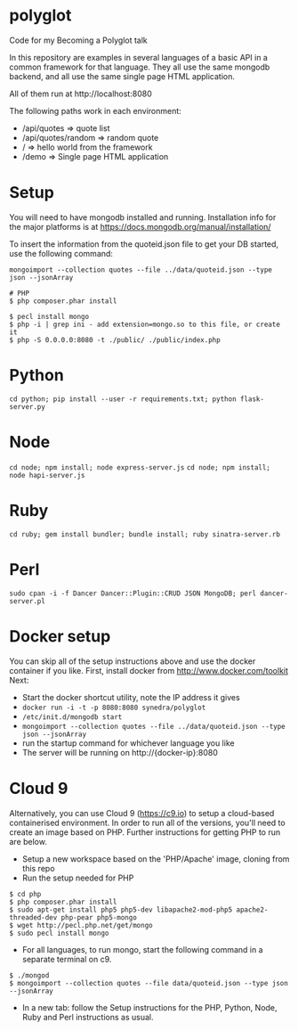 # polyglot
Code for my Becoming a Polyglot talk

In this repository are examples in several languages of a basic API in a common framework for that language.  They all use the same mongodb backend, and all use the same single page HTML application.

All of them run at http://localhost:8080

The following paths work in each environment:
* /api/quotes => quote list
* /api/quotes/random => random quote
* / => hello world from the framework
* /demo => Single page HTML application

# Setup
You will need to have mongodb installed and running.  Installation info for the major platforms is at https://docs.mongodb.org/manual/installation/


To insert the information from the quoteid.json file to get your DB started, use the following command:

`mongoimport --collection quotes --file ../data/quoteid.json --type json --jsonArray`

```
# PHP
$ php composer.phar install 

$ pecl install mongo
$ php -i | grep ini - add extension=mongo.so to this file, or create it
$ php -S 0.0.0.0:8080 -t ./public/ ./public/index.php
```

# Python
`cd python; pip install --user -r requirements.txt; python flask-server.py`

# Node
`cd node; npm install; node express-server.js`
`cd node; npm install; node hapi-server.js`

# Ruby
`cd ruby; gem install bundler; bundle install; ruby sinatra-server.rb`

# Perl
`sudo cpan -i -f Dancer Dancer::Plugin::CRUD JSON MongoDB; perl dancer-server.pl`

# Docker setup
You can skip all of the setup instructions above and use the docker container if you like.
First, install docker from http://www.docker.com/toolkit
Next:
  * Start the docker shortcut utility, note the IP address it gives
  * `docker run -i -t -p 8080:8080 synedra/polyglot`
  * `/etc/init.d/mongodb start`
  * `mongoimport --collection quotes --file ../data/quoteid.json --type json --jsonArray`
  * run the startup command for whichever language you like
  * The server will be running on http://{docker-ip}:8080


# Cloud 9

Alternatively, you can use Cloud 9 (https://c9.io) to setup a cloud-based containerised environment. In order to run all of the versions, you'll need to create an image based on PHP.  Further instructions for getting PHP to run are below.
 * Setup a new workspace based on the 'PHP/Apache' image, cloning from this repo
 * Run the setup needed for PHP
```
$ cd php
$ php composer.phar install 
$ sudo apt-get install php5 php5-dev libapache2-mod-php5 apache2-threaded-dev php-pear php5-mongo
$ wget http://pecl.php.net/get/mongo
$ sudo pecl install mongo
```
 * For all languages, to run mongo, start the following command in a separate terminal on c9.
```
$ ./mongod
$ mongoimport --collection quotes --file data/quoteid.json --type json --jsonArray
```
 * In a new tab: follow the Setup instructions for the PHP, Python, Node, Ruby and Perl instructions as usual.
